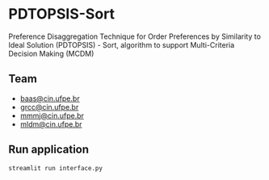 # PDTOPSIS-Sort
Preference Disaggregation Technique for Order Preferences by  Similarity to Ideal Solution (PDTOPSIS) - Sort, algorithm to support Multi-Criteria Decision Making (MCDM)

## Team
- baas@cin.ufpe.br
- grcc@cin.ufpe.br
- mmmj@cin.ufpe.br
- mldm@cin.ufpe.br

## Run application
`streamlit run interface.py`
